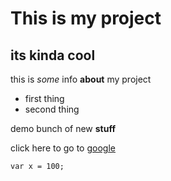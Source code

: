 # This is my project
## its kinda cool

this is *some*  info  **about**  my project
- first thing
- second thing


demo bunch of new **stuff**

click here to go to
[google](http://google.com)

```
var x = 100;

```
